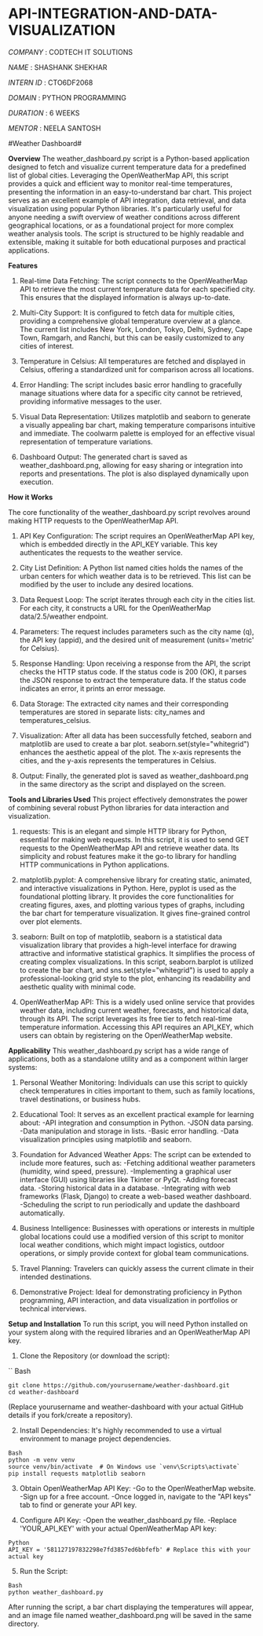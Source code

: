 # API-INTEGRATION-AND-DATA-VISUALIZATION

*COMPANY* : CODTECH IT SOLUTIONS

*NAME* : SHASHANK SHEKHAR

*INTERN ID* : CTO6DF2068

*DOMAIN* : PYTHON PROGRAMMING

*DURATION* : 6 WEEKS

*MENTOR* : NEELA SANTOSH

  #Weather Dashboard#

**Overview**
The weather_dashboard.py script is a Python-based application designed to fetch and visualize current temperature data for a predefined list of global cities. Leveraging the OpenWeatherMap API, this script provides a quick and efficient way to monitor real-time temperatures, presenting the information in an easy-to-understand bar chart. This project serves as an excellent example of API integration, data retrieval, and data visualization using popular Python libraries. It's particularly useful for anyone needing a swift overview of weather conditions across different geographical locations, or as a foundational project for more complex weather analysis tools. The script is structured to be highly readable and extensible, making it suitable for both educational purposes and practical applications.

**Features**
1. Real-time Data Fetching: The script connects to the OpenWeatherMap API to retrieve the most current temperature data for each specified city. This ensures that the displayed information is always up-to-date.

2. Multi-City Support: It is configured to fetch data for multiple cities, providing a comprehensive global temperature overview at a glance. The current list includes New York, London, Tokyo, Delhi, Sydney,        Cape Town, Ramgarh, and Ranchi, but this can be easily customized to any cities of interest.

3. Temperature in Celsius: All temperatures are fetched and displayed in Celsius, offering a standardized unit for comparison across all locations.

4. Error Handling: The script includes basic error handling to gracefully manage situations where data for a specific city cannot be retrieved, providing informative messages to the user.

5. Visual Data Representation: Utilizes matplotlib and seaborn to generate a visually appealing bar chart, making temperature comparisons intuitive and immediate. The coolwarm palette is employed for an effective visual representation of temperature variations.

6. Dashboard Output: The generated chart is saved as weather_dashboard.png, allowing for easy sharing or integration into reports and presentations. The plot is also displayed dynamically upon execution.

**How it Works**

The core functionality of the weather_dashboard.py script revolves around making HTTP requests to the OpenWeatherMap API.

1. API Key Configuration: The script requires an OpenWeatherMap API key, which is embedded directly in the API_KEY variable. This key authenticates the requests to the weather service.

2. City List Definition: A Python list named cities holds the names of the urban centers for which weather data is to be retrieved. This list can be modified by the user to include any desired locations.

3. Data Request Loop: The script iterates through each city in the cities list. For each city, it constructs a URL for the OpenWeatherMap data/2.5/weather endpoint.

4. Parameters: The request includes parameters such as the city name (q), the API key (appid), and the desired unit of measurement (units='metric' for Celsius).

5. Response Handling: Upon receiving a response from the API, the script checks the HTTP status code. If the status code is 200 (OK), it parses the JSON response to extract the temperature data. If the status code indicates an error, it prints an error message.

6. Data Storage: The extracted city names and their corresponding temperatures are stored in separate lists: city_names and temperatures_celsius.

7. Visualization: After all data has been successfully fetched, seaborn and matplotlib are used to create a bar plot. seaborn.set(style="whitegrid") enhances the aesthetic appeal of the plot. The x-axis represents the cities, and the y-axis represents the temperatures in Celsius.

8. Output: Finally, the generated plot is saved as weather_dashboard.png in the same directory as the script and displayed on the screen.

**Tools and Libraries Used**
This project effectively demonstrates the power of combining several robust Python libraries for data interaction and visualization.

1. requests: This is an elegant and simple HTTP library for Python, essential for making web requests. In this script, it is used to send GET requests to the OpenWeatherMap API and retrieve weather data. Its simplicity and robust features make it the go-to library for handling HTTP communications in Python applications.

2. matplotlib.pyplot: A comprehensive library for creating static, animated, and interactive visualizations in Python. Here, pyplot is used as the foundational plotting library. It provides the core functionalities for creating figures, axes, and plotting various types of graphs, including the bar chart for temperature visualization. It gives fine-grained control over plot elements.

3. seaborn: Built on top of matplotlib, seaborn is a statistical data visualization library that provides a high-level interface for drawing attractive and informative statistical graphics. It simplifies the process of creating complex visualizations. In this script, seaborn.barplot is utilized to create the bar chart, and sns.set(style="whitegrid") is used to apply a professional-looking grid style to the plot, enhancing its readability and aesthetic quality with minimal code.

4. OpenWeatherMap API: This is a widely used online service that provides weather data, including current weather, forecasts, and historical data, through its API. The script leverages its free tier to fetch real-time temperature information. Accessing this API requires an API_KEY, which users can obtain by registering on the OpenWeatherMap website.

**Applicability**
This weather_dashboard.py script has a wide range of applications, both as a standalone utility and as a component within larger systems:

1. Personal Weather Monitoring: Individuals can use this script to quickly check temperatures in cities important to them, such as family locations, travel destinations, or business hubs.

2. Educational Tool: It serves as an excellent practical example for learning about:
        -API integration and consumption in Python.
        -JSON data parsing.
        -Data manipulation and storage in lists.
        -Basic error handling.
        -Data visualization principles using matplotlib and seaborn.

3. Foundation for Advanced Weather Apps: The script can be extended to include more features, such as:
      -Fetching additional weather parameters (humidity, wind speed, pressure).
      -Implementing a graphical user interface (GUI) using libraries like Tkinter or PyQt.
      -Adding forecast data.
      -Storing historical data in a database.
      -Integrating with web frameworks (Flask, Django) to create a web-based weather dashboard.
      -Scheduling the script to run periodically and update the dashboard automatically.

4. Business Intelligence: Businesses with operations or interests in multiple global locations could use a modified version of this script to monitor local weather conditions, which might impact logistics, outdoor operations, or simply provide context for global team communications.

5. Travel Planning: Travelers can quickly assess the current climate in their intended destinations.

6. Demonstrative Project: Ideal for demonstrating proficiency in Python programming, API interaction, and data visualization in portfolios or technical interviews.

**Setup and Installation**
To run this script, you will need Python installed on your system along with the required libraries and an OpenWeatherMap API key.

1. Clone the Repository (or download the script):

``
Bash
```
git clone https://github.com/yourusername/weather-dashboard.git
cd weather-dashboard
```
  (Replace yourusername and weather-dashboard with your actual GitHub details if you fork/create a repository).

2. Install Dependencies:
    It's highly recommended to use a virtual environment to manage project dependencies.
```
Bash
python -m venv venv
source venv/bin/activate  # On Windows use `venv\Scripts\activate`
pip install requests matplotlib seaborn
```
3. Obtain OpenWeatherMap API Key:
      -Go to the OpenWeatherMap website.
      -Sign up for a free account.
      -Once logged in, navigate to the "API keys" tab to find or generate your API key.

4. Configure API Key:
    -Open the weather_dashboard.py file.
    -Replace 'YOUR_API_KEY' with your actual OpenWeatherMap API key:
```
Python
API_KEY = '581127197832298e7fd3857ed6bbfefb' # Replace this with your actual key
```
5. Run the Script:
```
Bash
python weather_dashboard.py
```
After running the script, a bar chart displaying the temperatures will appear, and an image file named weather_dashboard.png will be saved in the same directory.

